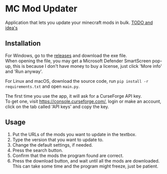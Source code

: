 # MC Mod Updater
Application that lets you update your minecraft mods in bulk. [TODO and idea's](https://trello.com/b/aAbONtbP/mcmodupdater)

## Installation
For Windows, go to the [releases](https://github.com/AidenRaaphorst/mc-mod-updater/releases) and download the exe file.  
When opening the file, you may get a Microsoft Defender SmartScreen pop-up, this is because I don't have money to buy a license, just click 'More info' and 'Run anyway'.

For Linux and macOS, download the source code, run `pip install -r requirements.txt` and open `main.py`.

The first time you use the app, it will ask for a CurseForge API key.  
To get one, visit https://console.curseforge.com/, login or make an account, 
click on the tab called 'API keys' and copy the key.

## Usage
1. Put the URLs of the mods you want to update in the textbox.
2. Type the version that you want to update to.
3. Change the default settings, if needed.
4. Press the search button.
5. Confirm that the mods the program found are correct.
6. Press the download button, and wait until all the mods are downloaded.  
This can take some time and the program might freeze, just be patient.
